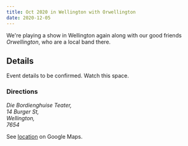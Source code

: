 ```yaml
---
title: Oct 2020 in Wellington with Orwellington
date: 2020-12-05
---
```


We're playing a show in Wellington again along with our good friends _Orwellington_, who are a local band there.


## Details

Event details to be confirmed. Watch this space.

### Directions

<i>
Die Bordienghuise Teater,<br>
14 Burger St,<br>
Wellington,<br>
7654
</i>

See [location](https://www.google.com/maps/place/14+Burger+St,+Wellington,+7654/@-33.6394752,19.0025404,17z/data=!4m5!3m4!1s0x1dcd08af39303cd9:0xece33b063128849e!8m2!3d-33.6394797!4d19.0047291) on Google Maps.
